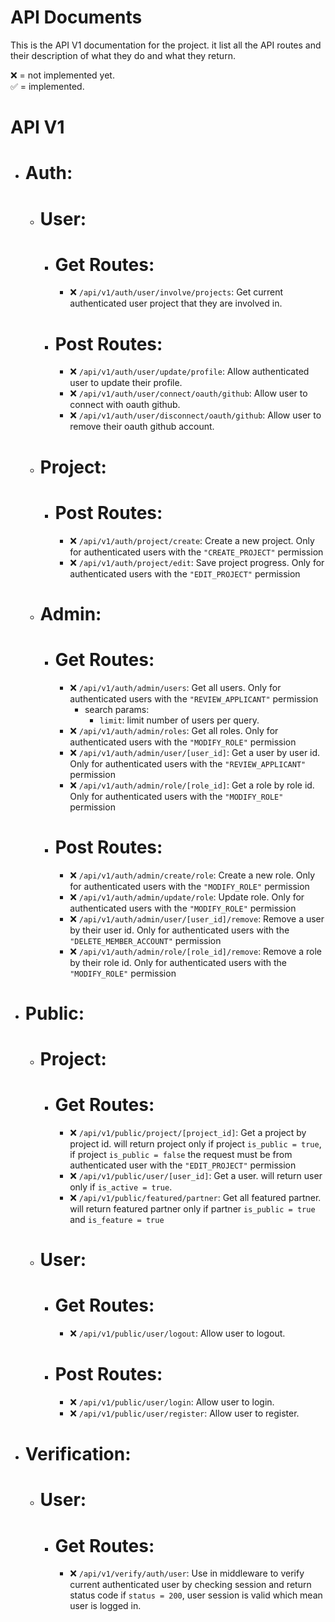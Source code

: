 # API Documents
This is the API V1 documentation for the project. it list all the API routes and their description of what they do and what they return.

❌ = not implemented yet. <br>
✅ = implemented.

# API V1
   - # Auth:
      - # User:
        - # Get Routes:
            - ❌ ``/api/v1/auth/user/involve/projects``: Get current authenticated user project that they are involved in.
        - # Post Routes:
            - ❌ ``/api/v1/auth/user/update/profile``: Allow authenticated user to update their profile.
            - ❌ ``/api/v1/auth/user/connect/oauth/github``: Allow user to connect with oauth github. 
            - ❌ ``/api/v1/auth/user/disconnect/oauth/github``: Allow user to remove their oauth github account. 
      - # Project:
        <!-- - # Get Routes: -->
        - # Post Routes:
            - ❌ ``/api/v1/auth/project/create``: Create a new project. Only for authenticated users with the ``"CREATE_PROJECT"`` permission
            - ❌ ``/api/v1/auth/project/edit``: Save project progress. Only for authenticated users with the ``"EDIT_PROJECT"`` permission
      - # Admin:
        - # Get Routes:
            - ❌ ``/api/v1/auth/admin/users``: Get all users. Only for authenticated users with the ``"REVIEW_APPLICANT"`` permission
                - search params:
                    - ``limit``: limit number of users per query.
            - ❌ ``/api/v1/auth/admin/roles``: Get all roles. Only for authenticated users with the ``"MODIFY_ROLE"`` permission
            - ❌ ``/api/v1/auth/admin/user/[user_id]``: Get a user by user id. Only for authenticated users with the ``"REVIEW_APPLICANT"`` permission
            - ❌ ``/api/v1/auth/admin/role/[role_id]``: Get a role by role id. Only for authenticated users with the ``"MODIFY_ROLE"`` permission
        - # Post Routes:
            - ❌ ``/api/v1/auth/admin/create/role``: Create a new role. Only for authenticated users with the ``"MODIFY_ROLE"`` permission
            - ❌ ``/api/v1/auth/admin/update/role``: Update role. Only for authenticated users with the ``"MODIFY_ROLE"`` permission
            - ❌ ``/api/v1/auth/admin/user/[user_id]/remove``: Remove a user by their user id. Only for authenticated users with the ``"DELETE_MEMBER_ACCOUNT"`` permission
            - ❌ ``/api/v1/auth/admin/role/[role_id]/remove``: Remove a role by their role id. Only for authenticated users with the ``"MODIFY_ROLE"`` permission
   - # Public:
      - # Project:
        - # Get Routes:
            - ❌ ``/api/v1/public/project/[project_id]``: Get a project by project id. will return project only if project ``is_public = true``, if project ``is_public = false`` the request must be from authenticated user with the ``"EDIT_PROJECT"`` permission
            - ❌ ``/api/v1/public/user/[user_id]``: Get a user. will return user only if ``is_active = true``.
            - ❌ ``/api/v1/public/featured/partner``: Get all featured partner. will return featured partner only if partner ``is_public = true`` and ``is_feature = true``
      - # User:
        - # Get Routes:
            - ❌ ``/api/v1/public/user/logout``: Allow user to logout.
        - # Post Routes:
            - ❌ ``/api/v1/public/user/login``: Allow user to login.
            - ❌ ``/api/v1/public/user/register``: Allow user to register.
   - # Verification:
     - # User:
        - # Get Routes:
            - ❌ ``/api/v1/verify/auth/user``: Use in middleware to verify current authenticated user by checking session and return status code if ```status = 200```, user session is valid which mean user is logged in.
        <!-- - # Post Routes: -->